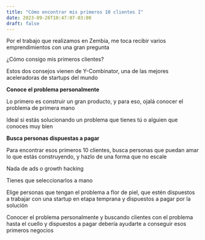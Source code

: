 ```yaml
---
title: "Cómo encontrar mis primeros 10 clientes I"
date: 2023-09-26T10:47:07-03:00
draft: false
---
```

Por el trabajo que realizamos en Zembia, me toca recibir varios emprendimientos con una gran pregunta

¿Cómo consigo mis primeros clientes?

Estos dos consejos vienen de Y-Combinator, una de las mejores aceleradoras de startups del mundo

**Conoce el problema personalmente**

Lo primero es construir un gran producto, y para eso, ojalá conocer el problema de primera mano

Ideal si estás solucionando un problema que tienes tú o alguien que conoces muy bien

**Busca personas dispuestas a pagar**

Para encontrar esos primeros 10 clientes, busca personas que puedan amar lo que estás construyendo, y hazlo de una forma que no escale

Nada de ads o growth hacking

Tienes que seleccionarlos a mano

Elige personas que tengan el problema a flor de piel, que estén dispuestos a trabajar con una startup en etapa temprana y dispuestos a pagar por la solución

Conocer el problema personalmente y buscando clientes con el problema hasta el cuello y dispuestos a pagar debería ayudarte a conseguir esos primeros negocios
